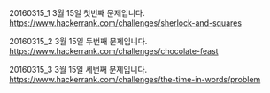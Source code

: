 20160315_1
3월 15일 첫번째 문제입니다.
https://www.hackerrank.com/challenges/sherlock-and-squares

20160315_2
3월 15일 두번째 문제입니다.
https://www.hackerrank.com/challenges/chocolate-feast

20160315_3
3월 15일 세번째 문제입니다.
https://www.hackerrank.com/challenges/the-time-in-words/problem
